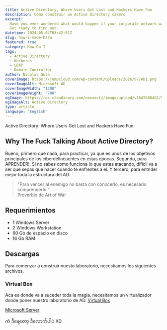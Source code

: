 ```yaml
---
title: Active Directory, Where Users Get Lost and Hackers Have Fun
description: Como construir un Active Directory casero
excerpt:
  Have you ever wondered what would happen if your corporate network was a party and Active Directory was the doorman?
  Get ready to find out.
datetime: 2024-05-04T03:42:51Z
slug: how-i-made-haru
featured: true
category: How Do I
tags:
  - Active Directory
  - Kerberos
  - LDAP
  - Domain Controller
author: Nicolas Gula
coverImage: https://jumpcloud.com/wp-content/uploads/2016/07/AD1.png
coverImageAlt: Microsoft AD
coverImageWidth: "1200"
coverImageHeight: "700"
ogImage: https://res.cloudinary.com/noezectz/image/upload/v1647688482/SatNaing/haru-fashion-og_qotvvg.png
ogImageAlt: Active Directory
type: article
language: "English"
---
```


Active Directory: Where Users Get Lost and Hackers Have Fun

## Why The Fuck Talking About Active Directory?

Bueno, primero que nada, para practicar, ya que es unos de los objetivos principales de los ciberdelincuentes en estas epocas.
Segundo, para APRENDER!. Si no sabes como funciona lo que estas atacando, dificil va a ser que sepas que hacer cuando te enfrentes a el.
Y tercero, para entnder mejor toda la estructura del AD.

> "Para vencer al enemigo no basta con conocerlo, es necesario comprenderlo."   
> Proverbio de Art of War 

## Requerimientos

- 1 Windows Server
- 2 Windows Workstation
- 60 Gb de espacio en disco
- 16 Gb RAM 

## Descargas 

Para comenzar a construir nuesto laboratorio, necestiamos los siguientes archivos.

### Virtual Box
Aca es donde va a suceder toda la magia, necesitamos un virtualizador donde poner nuestro laboratorio de AD.
[Virtual Box](https://www.virtualbox.org/)

[Microsoft Server](https://www.microsoft.com/en-us/evalcenter)


ကဲ ဒီနေ့တော့ ဒီလောက်ပါပဲ XD
